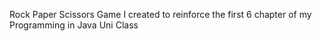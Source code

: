 Rock Paper Scissors Game I created to reinforce the first 6 chapter of my Programming in Java Uni Class 
